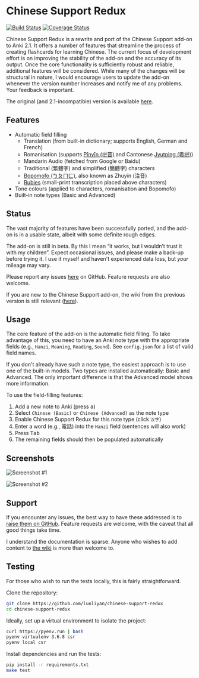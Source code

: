 # Chinese Support Redux

[![Build Status](https://travis-ci.org/luoliyan/chinese-support-redux.svg?branch=master)](https://travis-ci.org/luoliyan/chinese-support-redux) [![Coverage Status](https://coveralls.io/repos/github/luoliyan/chinese-support-redux/badge.svg?branch=master)](https://coveralls.io/github/luoliyan/chinese-support-redux?branch=master)

Chinese Support Redux is a rewrite and port of the Chinese Support add-on to Anki 2.1. It offers a number of features that streamline the process of creating flashcards for learning Chinese. The current focus of development effort is on improving the stability of the add-on and the accuracy of its output. Once the core functionality is sufficiently robust and reliable, additional features will be considered. While many of the changes will be structural in nature, I would encourage users to update the add-on whenever the version number increases and notify me of any problems. Your feedback is important.

The original (and 2.1-incompatible) version is available [here](https://github.com/ttempe/chinese-support-addon).

## Features

- Automatic field filling
  - Translation (from built-in dictionary; supports English, German and French)
  - Romanisation (supports [Pīnyīn (拼音)](https://en.wikipedia.org/wiki/Pinyin) and Cantonese [Jyutping (粵拼)](https://en.wikipedia.org/wiki/Jyutping))
  - Mandarin Audio (fetched from Google or Baidu)
  - Traditional (繁體字) and simplified (簡體字) characters
  - [Bopomofo (ㄅㄆㄇㄈ)](https://en.wikipedia.org/wiki/Bopomofo), also known as Zhuyin (注音)
  - [Rubies](https://www.w3schools.com/tags/tag_ruby.asp) (small-print transcription placed above characters)
- Tone colours (applied to characters, romanisation and Bopomofo)
- Built-in note types (Basic and Advanced)

## Status

The vast majority of features have been successfully ported, and the add-on is in a usable state, albeit with some definite rough edges.

The add-on is still in beta. By this I mean “it works, but I wouldn’t trust it with my children”. Expect occasional issues, and please make a back-up before trying it. I use it myself and haven't experienced data loss, but _your_ mileage may vary.

Please report any issues [here](https://github.com/luoliyan/chinese-support-redux/issues) on GitHub. Feature requests are also welcome.

If you are new to the Chinese Support add-on, the wiki from the previous version is still relevant ([here](https://github.com/ttempe/chinese-support-addon/wiki)).

## Usage

The core feature of the add-on is the automatic field filling. To take advantage of this, you need to have an Anki note type with the appropriate fields (e.g., `Hanzi`, `Meaning`, `Reading`, `Sound`). See `config.json` for a list of valid field names.

If you don't already have such a note type, the easiest approach is to use one of the built-in models. Two types are installed automatically: Basic and Advanced. The only important difference is that the Advanced model shows more information.

To use the field-filling features:

1. Add a new note to Anki (press <kbd>a</kbd>)
2. Select `Chinese (Basic)` or `Chinese (Advanced)` as the note type
3. Enable Chinese Support Redux for this note type (click `汉字`)
4. Enter a word (e.g., 電話) into the `Hanzi` field (sentences will also work)
5. Press <kbd>Tab</kbd>
6. The remaining fields should then be populated automatically

## Screenshots

![Screenshot #1](https://raw.githubusercontent.com/luoliyan/chinese-support/master/screenshots/add-card.png)

![Screenshot #2](https://raw.githubusercontent.com/luoliyan/chinese-support/master/screenshots/view-card.png)

## Support

If you encounter any issues, the best way to have these addressed is to [raise them on GitHub](https://github.com/luoliyan/chinese-support-redux/issues). Feature requests are welcome, with the caveat that all good things take time.

I understand the documentation is sparse. Anyone who wishes to add content to [the wiki](https://github.com/luoliyan/chinese-support-redux/wiki) is more than welcome to.

## Testing

For those who wish to run the tests locally, this is fairly straightforward.

Clone the repository:

```sh
git clone https://github.com/luoliyan/chinese-support-redux
cd chinese-support-redux
```

Ideally, set up a virtual environment to isolate the project:

```sh
curl https://pyenv.run | bash
pyenv virtualenv 3.6.8 csr
pyenv local csr
```

Install dependencies and run the tests:

```sh
pip install -r requirements.txt
make test
```

